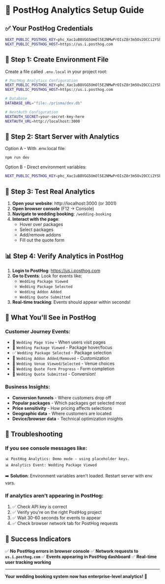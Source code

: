 # 🚀 PostHog Analytics Setup Guide

## ✅ **Your PostHog Credentials**
```bash
NEXT_PUBLIC_POSTHOG_KEY=phc_Xac1uB8VGG5UmOl5E2NMwPrOIsZ8r3m5Ov2OCCi2YSk
NEXT_PUBLIC_POSTHOG_HOST=https://us.i.posthog.com
```

## 📝 **Step 1: Create Environment File**

Create a file called `.env.local` in your project root:

```bash
# PostHog Analytics Configuration
NEXT_PUBLIC_POSTHOG_KEY=phc_Xac1uB8VGG5UmOl5E2NMwPrOIsZ8r3m5Ov2OCCi2YSk
NEXT_PUBLIC_POSTHOG_HOST=https://us.i.posthog.com

# Database
DATABASE_URL="file:./prisma/dev.db"

# NextAuth Configuration
NEXTAUTH_SECRET=your-secret-key-here
NEXTAUTH_URL=http://localhost:3000
```

## 🚀 **Step 2: Start Server with Analytics**

Option A - With .env.local file:
```bash
npm run dev
```

Option B - Direct environment variables:
```bash
NEXT_PUBLIC_POSTHOG_KEY=phc_Xac1uB8VGG5UmOl5E2NMwPrOIsZ8r3m5Ov2OCCi2YSk NEXT_PUBLIC_POSTHOG_HOST=https://us.i.posthog.com npm run dev
```

## 🧪 **Step 3: Test Real Analytics**

1. **Open your website**: http://localhost:3000 (or 3001)
2. **Open browser console** (F12 → Console)
3. **Navigate to wedding booking**: `/wedding-booking`
4. **Interact with the page**:
   - Hover over packages
   - Select packages
   - Add/remove addons
   - Fill out the quote form

## 📊 **Step 4: Verify Analytics in PostHog**

1. **Login to PostHog**: https://us.i.posthog.com
2. **Go to Events**: Look for events like:
   - `Wedding Package Viewed`
   - `Wedding Package Selected`
   - `Wedding Addon Added`
   - `Wedding Quote Submitted`
3. **Real-time tracking**: Events should appear within seconds!

## 🎯 **What You'll See in PostHog**

### **Customer Journey Events:**
- 📄 `Wedding Page View` - When users visit pages
- 👀 `Wedding Package Viewed` - Package hover/focus
- ✅ `Wedding Package Selected` - Package selection
- 🔧 `Wedding Addon Added/Removed` - Customization
- 🏢 `Wedding Venue Viewed/Selected` - Venue choices
- 📝 `Wedding Quote Form Progress` - Form completion
- 🎉 `Wedding Quote Submitted` - Conversion!

### **Business Insights:**
- **Conversion funnels** - Where customers drop off
- **Popular packages** - Which packages get selected most
- **Price sensitivity** - How pricing affects selections
- **Geographic data** - Where customers are located
- **Device/browser data** - Technical optimization insights

## 🔧 **Troubleshooting**

### **If you see console messages like:**
```
📊 PostHog Analytics: Demo mode - using placeholder keys.
📊 Analytics Event: Wedding Package Viewed
```
➡️ **Solution**: Environment variables aren't loaded. Restart server with env vars.

### **If analytics aren't appearing in PostHog:**
1. ✅ Check API key is correct
2. ✅ Verify you're on the right PostHog project
3. ✅ Wait 30-60 seconds for events to appear
4. ✅ Check browser network tab for PostHog requests

## 🎊 **Success Indicators**

✅ **No PostHog errors in browser console**
✅ **Network requests to `us.i.posthog.com`**
✅ **Events appearing in PostHog dashboard**
✅ **Real-time user tracking working**

---

**Your wedding booking system now has enterprise-level analytics! 🚀**